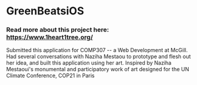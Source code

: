# GreenBeatsiOS
### Read more about this project here: https://www.1heart1tree.org/ 
Submitted this application for COMP307 -- a Web Development at McGill. 
Had several conversations with Naziha Mestaou to prototype and flesh out her idea, and built this application using her art.
Inspired by Naziha Mestaoui's monumental and participatory work of art designed for the UN Climate Conference, COP21 in Paris
